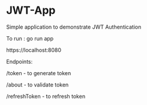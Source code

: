 # JWT-App
Simple application to demonstrate JWT Authentication

To run : go run app

https://localhost:8080

Endpoints:

/token - to generate token

/about - to validate token

/refreshToken - to refresh token

